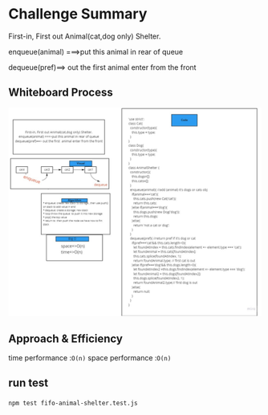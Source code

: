 # Challenge Summary
First-in, First out Animal(cat,dog only) Shelter.

enqueue(animal) ===>put this animal in rear of queue

dequeue(pref)==> out the first  animal enter from the front

## Whiteboard Process
![check](../../../assets/fifo-animal-shelter.jpg)
## Approach & Efficiency
time performance :``O(n)``
space performance :``O(n)``

## run test 
``npm test fifo-animal-shelter.test.js``
